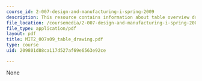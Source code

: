 ```yaml
---
course_id: 2-007-design-and-manufacturing-i-spring-2009
description: This resource contains information about table overview drawing.
file_location: /coursemedia/2-007-design-and-manufacturing-i-spring-2009/209801d88ca117d527af69e6563e92ce_MIT2_007s09_table_drawing.pdf
file_type: application/pdf
layout: pdf
title: MIT2_007s09_table_drawing.pdf
type: course
uid: 209801d88ca117d527af69e6563e92ce

---
```

None